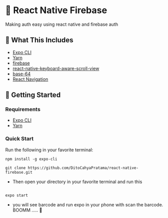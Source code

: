 # 🍃 React Native Firebase

Making auth easy using react native and firebase auth

## 🧰 What This Includes
* [Expo CLI](https://docs.expo.io/workflow/expo-cli/)
* [Yarn](https://yarnpkg.com/en/)
* [firebase](https://www.npmjs.com/package/firebase)
* [react-native-keyboard-aware-scroll-view](https://www.npmjs.com/package/react-native-keyboard-aware-scroll-view)
* [base-64](https://www.npmjs.com/package/base-64)
* [React Navigation](https://reactnavigation.org/)

## 🚀 Getting Started

### Requirements
* [Expo CLI](https://docs.expo.io/workflow/expo-cli/)
* [Yarn](https://yarnpkg.com/en/)

### Quick Start
Run the following in your favorite terminal:
```
npm install -g expo-cli 

git clone https://github.com/DitoCahyaPratama/react-native-firebase.git

```

* Then open your directory in your favorite terminal and run this

```

expo start

```

* you will see barcode and run expo in your phone with scan the barcode.  BOOMM .....  🎉


